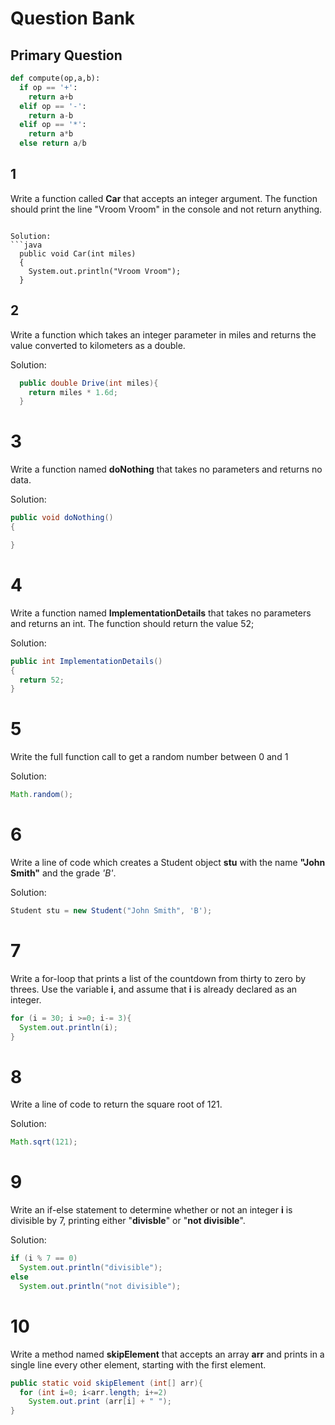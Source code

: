 # Question Bank

## Primary Question

```python
def compute(op,a,b):
  if op == '+':
    return a+b
  elif op == '-':
    return a-b
  elif op == '*':
    return a*b
  else return a/b
```

## 1
Write a function called **Car** that accepts an integer argument. The function should print the line "Vroom Vroom" in the console and not return anything.

```

Solution:
```java
  public void Car(int miles)
  {
    System.out.println("Vroom Vroom");
  }
```

## 2
Write a function which takes an integer parameter in miles and returns the value converted to kilometers as a double. 


Solution:
```java
  public double Drive(int miles){
    return miles * 1.6d;
  }
```

# 3
Write a function named **doNothing** that takes no parameters and returns no data.

Solution:
```java
public void doNothing()
{

}
```

# 4
Write a function named **ImplementationDetails** that takes no parameters and returns an int. The function should return the value 52;

Solution:
```java
public int ImplementationDetails()
{
  return 52;
}
```

# 5
Write the full function call to get a random number between 0 and 1

Solution:
```java
Math.random();
```

# 6 
Write a line of code which creates a Student object **stu** with the name **"John Smith"** and the grade *'B'*. 

Solution:
```java
Student stu = new Student("John Smith", 'B');
```
# 7
Write a for-loop that prints a list of the countdown from thirty to zero by threes. Use the variable **i**, and assume that **i** is already declared as an integer.
```java
for (i = 30; i >=0; i-= 3){
  System.out.println(i);
}
```
# 8 
Write a line of code to return the square root of 121. 

Solution:
```java
Math.sqrt(121);
```
# 9 
Write an if-else statement to determine whether or not an integer **i** is divisible by 7, printing either "**divisble**" or "**not divisible**".

Solution:
```java
if (i % 7 == 0)
  System.out.println("divisible");
else
  System.out.println("not divisible");
```

# 10 
Write a method named **skipElement** that accepts an array **arr** and prints in a single line every other element, starting with the first element.
```java
public static void skipElement (int[] arr){
  for (int i=0; i<arr.length; i+=2)
    System.out.print (arr[i] + " ");
}
```
